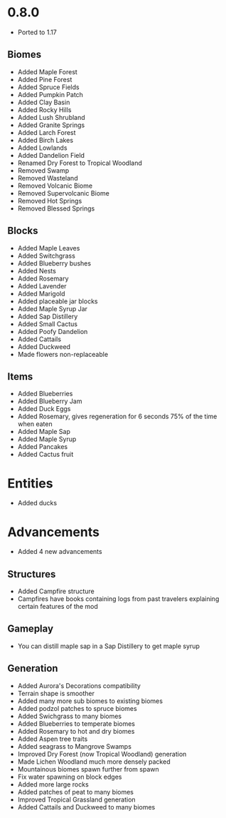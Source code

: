 # 0.8.0

* Ported to 1.17

## Biomes
* Added Maple Forest
* Added Pine Forest
* Added Spruce Fields
* Added Pumpkin Patch
* Added Clay Basin
* Added Rocky Hills
* Added Lush Shrubland
* Added Granite Springs
* Added Larch Forest
* Added Birch Lakes
* Added Lowlands
* Added Dandelion Field
* Renamed Dry Forest to Tropical Woodland
* Removed Swamp
* Removed Wasteland
* Removed Volcanic Biome
* Removed Supervolcanic Biome
* Removed Hot Springs
* Removed Blessed Springs

## Blocks
* Added Maple Leaves
* Added Switchgrass
* Added Blueberry bushes
* Added Nests
* Added Rosemary
* Added Lavender
* Added Marigold
* Added placeable jar blocks
* Added Maple Syrup Jar
* Added Sap Distillery
* Added Small Cactus
* Added Poofy Dandelion
* Added Cattails
* Added Duckweed
* Made flowers non-replaceable

## Items
* Added Blueberries
* Added Blueberry Jam
* Added Duck Eggs
* Added Rosemary, gives regeneration for 6 seconds 75% of the time when eaten
* Added Maple Sap
* Added Maple Syrup
* Added Pancakes
* Added Cactus fruit

# Entities
* Added ducks

# Advancements
* Added 4 new advancements

## Structures
* Added Campfire structure
* Campfires have books containing logs from past travelers explaining certain features of the mod

## Gameplay
* You can distill maple sap in a Sap Distillery to get maple syrup

## Generation
* Added Aurora's Decorations compatibility
* Terrain shape is smoother
* Added many more sub biomes to existing biomes
* Added podzol patches to spruce biomes
* Added Swichgrass to many biomes
* Added Blueberries to temperate biomes
* Added Rosemary to hot and dry biomes
* Added Aspen tree traits
* Added seagrass to Mangrove Swamps
* Improved Dry Forest (now Tropical Woodland) generation
* Made Lichen Woodland much more densely packed
* Mountainous biomes spawn further from spawn
* Fix water spawning on block edges
* Added more large rocks
* Added patches of peat to many biomes
* Improved Tropical Grassland generation
* Added Cattails and Duckweed to many biomes